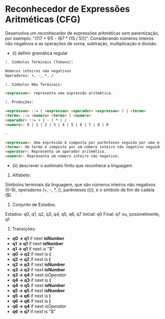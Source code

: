 # Reconhecedor de Expressões Aritméticas (CFG)

Desenvolva um reconhecedor de expressões aritméticas sem parentização, por exemplo: "((17 + 91) - (67 * (15 / 5)))". Considerando números inteiros não negativos e as operações de soma, subtração, multiplicação e divisão.

- (i) definir gramática regular

```md
1. Símbolos Terminais (Tokens):

Números inteiros não negativos
Operadores: +, -, *, /

2. Símbolos Não Terminais:

<expressao>: representa uma expressão aritmética.

3. Produções:

<expressao> ::= ( <expressao> <operador> <expressao> ) | <termo>
<termo> ::= <numero> <termo> | <numero>
<operador> ::= + | - | * | /
<numero>: 0 | 1 | 2 | 3 | 4 | 5 | 6 | 7 | 8 | 9

-

<expressao>: Uma expressão é composta por parênteses seguido por uma expressão, um operador e outra expressão, ou um termo.
<termo>: Um termo é composto por um número inteiro não negativo seguido por um termo, ou um número.
<operator>: Representa um operador aritmético.
<numero>: Representa um número inteiro não negativo.
```

- (ii) descrever o autômato finito que reconhece a linguagem

1. Alfabeto:

Símbolos terminais da linguagem, que são números inteiros não negativos (0-9), operadores (+, -, *, /), parênteses (()), e o símbolo de fim de cadeia ($).

1. Conjunto de Estados:

Estados: q0, q1, q2, q3, q4, q5, q6, q7
Inicial: q0
Final: q7 ou, possivelmente, q1

1. Transições:

- **q0 -> q1** if next **isNumber**
- **q1 -> q1** if next **isNumber**
- **q1 -> q1** if next is "$"
- **q0 -> q2** if next is **(**
- **q2 -> q2** if next is **(**
- **q2 -> q3** if next **isNumber**
- **q3 -> q3** if next **isNumber**
- **q3 -> q4** if next *isOperator*
- **q4 -> q3** if next is **(**
- **q4 -> q5** if next **isNumber**
- **q5 -> q5** if next **isNumber**
- **q5 -> q6** if next is **)**
- **q6 -> q6** if next is **)**
- **q6 -> q4** if next *isOperator*
- **q6 -> q7** if next is "$"

